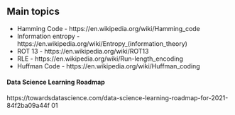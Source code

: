 <h2>Main topics</h2>
<ul>
  <li>
    Hamming Code - https://en.wikipedia.org/wiki/Hamming_code<br>
  </li>
  <li>
    Information entropy - https://en.wikipedia.org/wiki/Entropy_(information_theory)<br>
  </li>
  <li>
    ROT 13 - https://en.wikipedia.org/wiki/ROT13 <br>
  </li>
  <li>
    RLE - https://en.wikipedia.org/wiki/Run-length_encoding
  </li>
  <li>
    Huffman Code - https://en.wikipedia.org/wiki/Huffman_coding
  </li>
</ul>
<h4>Data Science Learning Roadmap</h4>
https://towardsdatascience.com/data-science-learning-roadmap-for-2021-84f2ba09a44f
01

